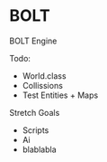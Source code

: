 BOLT
====

BOLT Engine


Todo:
- World.class
- Collissions
- Test Entities + Maps



Stretch Goals
- Scripts
- Ai
- blablabla
